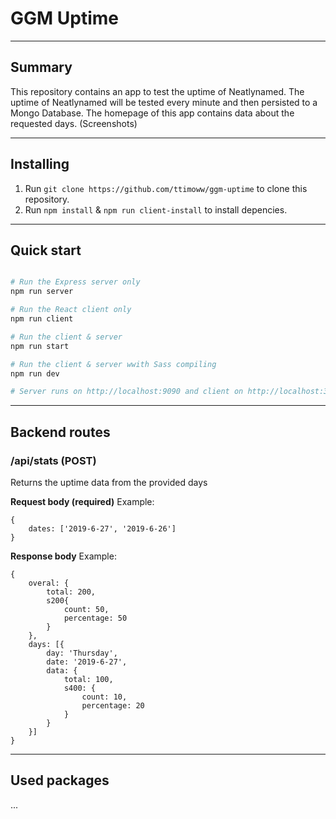 # GGM Uptime 
---
## Summary
This repository contains an app to test the uptime of Neatlynamed. The uptime of Neatlynamed will be tested every minute and then persisted to a Mongo Database. The homepage of this app contains data about the requested days. (Screenshots)

---

## Installing
1. Run `git clone https://github.com/ttimoww/ggm-uptime` to clone this repository.
2. Run `npm install` & `npm run client-install` to install depencies.

---

## Quick start
``` bash

# Run the Express server only
npm run server

# Run the React client only
npm run client

# Run the client & server 
npm run start

# Run the client & server wwith Sass compiling
npm run dev

# Server runs on http://localhost:9090 and client on http://localhost:3000
```

---

## Backend routes

### /api/stats (POST)
Returns the uptime data from the provided days

**Request body (required)** 
Example:
```
{
    dates: ['2019-6-27', '2019-6-26']
}
```

**Response body**
Example:
```
{
    overal: {
        total: 200,
        s200{
            count: 50,
            percentage: 50
        }
    },
    days: [{
        day: 'Thursday',
        date: '2019-6-27',
        data: {
            total: 100,
            s400: {
                count: 10,
                percentage: 20
            }
        }
    }]
}
```

---

## Used packages
...


